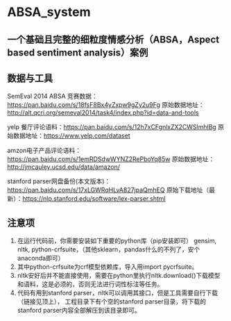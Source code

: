 # ABSA_system
一个基础且完整的细粒度情感分析（ABSA，Aspect based sentiment analysis）案例
--------------------------------------

数据与工具
----------------------
SemEval 2014 ABSA 竞赛数据：https://pan.baidu.com/s/18fsF8Bx4yZxpw9gZy2u9Fg
原始数据地址：http://alt.qcri.org/semeval2014/task4/index.php?id=data-and-tools

yelp 餐厅评论语料：https://pan.baidu.com/s/12h7xCFgnlxZX2CWSlmhlBg
原始数据地址：https://www.yelp.com/dataset

amzon电子产品评论语料：https://pan.baidu.com/s/1emRDSdwWYNZ2RePboYq85w
原始数据地址： http://jmcauley.ucsd.edu/data/amazon/

stanford parser网盘备份(本文版本)：https://pan.baidu.com/s/17xLGWRqHLvA827jpaQmhEQ
原始下载地址（最新）：https://nlp.stanford.edu/software/lex-parser.shtml

注意项
---------------------
1. 在运行代码前，你需要安装如下重要的python库（pip安装即可）
gensim, nltk, python-crfsuite，（其他sklearn，pandas什么的不列了，安个anaconda即可）
2. 其中python-crfsuite为crf模型依赖库，导入用import pycrfsuite。
3. nltk安好后并不能直接使用，需要在python里执行nltk.download()下载模型和语料，这是必须的，否则无法进行词性标注等任务。
4. 代码有用到stanford parser，nltk可以调用其接口，但是工具需要自行下载（链接见顶上），
工程目录下有个空的stanford parser目录，将下载的stanford parser内容全部解压到该目录即可。
